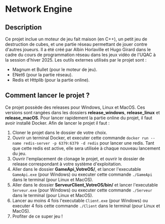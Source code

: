 # Network Engine
## Description
Ce projet inclue un moteur de jeu fait maison (en C++), un petit jeu de destruction de cubes, et une partie réseau permettant de jouer contre d'autres joueurs. Il a été créé par Albin Horlaville et Hugo Girard dans le cadre du cours de programmation réseau dans les jeux vidéo de l'UQAC à la session d'hiver 2025. Les outils externes utilisés par le projet sont :  
- Magnum et Bullet (pour le moteur de jeu).
- ENet6 (pour la partie réseau).
- Redis et Httplib (pour la partie online).

## Comment lancer le projet ?
Ce projet possède des releases pour Windows, Linux et MacOS. Ces versions sont rangées dans les dossiers **release_windows**, **release_linux** et **release_macOS**. Pour lancer rapidement la partie online du projet, il faut avoir installé Docker.
Afin de lancer le projet il faut :  
1.  Cloner le projet dans le dossier de votre choix.
2.  Ouvrir un terminal Docker, et executer cette commande `docker run --name redis-server -p 6379:6379 -d redis` pour lancer une redis. Tant que cette redis est active, elle sera utilisée à chaque nouveau lancement du jeu.
3.  Ouvrir l'emplacement de clonage le projet, et ouvrir le dossier de release correspondant à votre système d'exploitation.
4.  Aller dans le dossier **GameApi_VotreOS/**, et lancer l'executable `GameApi.exe` (pour Windows) ou executer cette commande `./GameApi` dans le terminal (pour Linux et MacOS).
5.  Aller dans le dossier **ServeurClient_VotreOS/bin/** et lancer l'executable `Serveur.exe` (pour Windows) ou executer cette commande `./Serveur` dans le terminal (pour Linux et MacOS).
6.  Lancer au moins 4 fois l'executable `Client.exe` (pour Windows) ou executer 4 fois cette commande `./Client` dans le terminal (pour Linux et MacOS).
7.  Profiter de ce super jeu !

